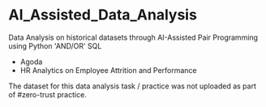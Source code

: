 # AI_Assisted_Data_Analysis
Data Analysis on historical datasets through AI-Assisted Pair Programming using Python 'AND/OR' SQL
- Agoda
- HR Analytics on Employee Attrition and Performance

The dataset for this data analysis task / practice was not uploaded as part of #zero-trust practice. 
